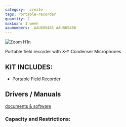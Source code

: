 ```yaml
---
category:  create
tags: Portable-recorder
quantity: 2
maxLoan: 1 week
aaunumbers:  AAU805481 AAU805480
---
```

![Zoom H1n](https://zoomcorp.com/media/original_images/H1n_slant01_wShadow.png.768x0_q60.png)

Portable field recorder with X-Y Condenser Microphones
## KIT INCLUDES:
-  Portable Field Recorder

## Drivers / Manuals
[documents & software](https://zoomcorp.com/en/us/handheld-recorders/handheld-recorders/h1n-handy-recorder/h1n-support/)



### Capacity and Restrictions:
